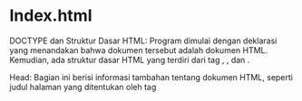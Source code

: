 # Index.html
DOCTYPE dan Struktur Dasar HTML: Program dimulai dengan deklarasi <!DOCTYPE html> yang menandakan bahwa dokumen tersebut adalah dokumen HTML. Kemudian, ada struktur dasar HTML yang terdiri dari tag <html>, <head>, dan <body>.

Head: 
Bagian ini berisi informasi tambahan tentang dokumen HTML, seperti judul halaman yang ditentukan oleh tag <title>.

Body: 
Ini adalah bagian utama dari halaman web yang berisi konten yang akan ditampilkan kepada pengguna.

Table Element:
Dalam <body>, terdapat elemen <table> yang digunakan untuk membuat tabel.

<tr>: Ini adalah tag untuk mendefinisikan baris dalam tabel.

<th>: Ini adalah tag untuk mendefinisikan sel header dalam tabel.

<td>: Ini adalah tag untuk mendefinisikan sel data dalam tabel.

Header Tabel: 
Terdapat baris header yang memiliki latar belakang warna kuning (background-color: yellow;) dengan teks "Flower shop" yang diatur menggunakan tag <th>.

Isi Tabel: 
Terdapat gambar bunga, judul "Selamat datang di toko bunga", dan tombol "Order Now" yang ditempatkan di baris dan kolom tertentu dalam tabel.

Hyperlink: 
Ada dua hyperlink yang mengarah ke halaman lain, yaitu "Lihat daftar bunga" dan "Pesan bunga segera".

Elemen HTML Lainnya: 
Terdapat penggunaan atribut seperti align, height, width, dan bgcolor untuk mengatur tata letak dan tampilan elemen-elemen HTML.

File Gambar: 
Terdapat referensi ke file gambar bunga1.jpeg yang diasumsikan berada dalam direktori ./GAMBAR/.






